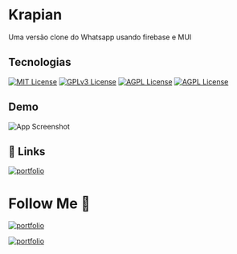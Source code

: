 
# Krapian

Uma versão clone do Whatsapp usando firebase e MUI

## Tecnologias

[![MIT License](https://img.shields.io/badge/firebase-ffca28?style=for-the-badge&logo=firebase&logoColor=black)](https://choosealicense.com/licenses/mit/)
[![GPLv3 License](https://img.shields.io/badge/React-20232A?style=for-the-badge&logo=react&logoColor=61DAFB)](https://opensource.org/licenses/)
[![AGPL License](https://img.shields.io/badge/Material%20UI-007FFF?style=for-the-badge&logo=mui&logoColor=white)](http://www.gnu.org/licenses/agpl-3.0)
[![AGPL License](https://img.shields.io/badge/Visual_Studio_Code-0078D4?style=for-the-badge&logo=visual%20studio%20code&logoColor=white)](http://www.gnu.org/licenses/agpl-3.0)
## Demo
![App Screenshot](https://cdn.discordapp.com/attachments/715064830134059082/1099415735765319741/image.png)


## 🔗 Links
[![portfolio](https://img.shields.io/badge/Vercel-000000?style=for-the-badge&logo=vercel&logoColor=white)](https://whatsapp-clone-git-main-cassielvdd.vercel.app/)


# Follow Me 🤗
[![portfolio](https://img.shields.io/badge/Instagram-E4405F?style=for-the-badge&logo=instagram&logoColor=white)](https://instagram.com/p_cassiel.js)

[![portfolio](https://img.shields.io/badge/WhatsApp-25D366?style=for-the-badge&logo=whatsapp&logoColor=white)]()


